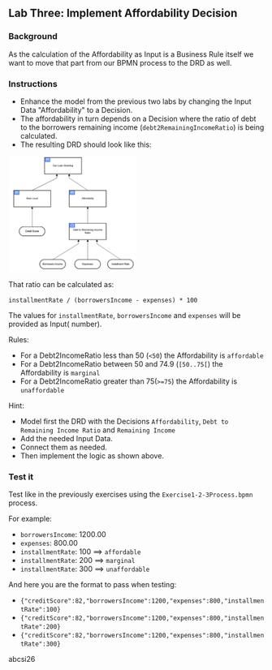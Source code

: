 ## Lab Three: Implement Affordability Decision

### Background

As the calculation of the Affordability as Input is a Business Rule itself we want to move that part from our BPMN process to the DRD as well.

### Instructions

- Enhance the model from the previous two labs by changing the Input Data "Affordability" to a Decision.
- The affordability in turn depends on a Decision where the ratio of debt to the borrowers remaining income (`debt2RemainingIncomeRatio`) is being calculated.
- The resulting DRD should look like this:

<img src="Lab3-TargetModel.png" width="50%"/>

That ratio can be calculated as:

    installmentRate / (borrowersIncome - expenses) * 100

The values for `installmentRate`, `borrowersIncome` and `expenses` will be provided as Input( number).

Rules:

- For a Debt2IncomeRatio less than 50 (`<50`) the Affordability is `affordable`
- For a Debt2IncomeRatio between 50 and 74.9 (`[50..75[`) the Affordability is `marginal`
- For a Debt2IncomeRatio greater than 75(`>=75`) the Affordability is `unaffordable`

Hint:

- Model first the DRD with the Decisions `Affordability`, `Debt to Remaining Income Ratio` and `Remaining Income`
- Add the needed Input Data.
- Connect them as needed.
- Then implement the logic as shown above.

### Test it

Test like in the previously exercises using the `Exercise1-2-3Process.bpmn` process.

For example:

- `borrowersIncome`: 1200.00
- `expenses`: 800.00
- `installmentRate`: 100 ==> `affordable`
- `installmentRate`: 200 ==> `marginal`
- `installmentRate`: 300 ==> `unaffordable`

And here you are the format to pass when testing:

- `{"creditScore":82,"borrowersIncome":1200,"expenses":800,"installmentRate":100}`
- `{"creditScore":82,"borrowersIncome":1200,"expenses":800,"installmentRate":200}`
- `{"creditScore":82,"borrowersIncome":1200,"expenses":800,"installmentRate":300}`

abcsi26